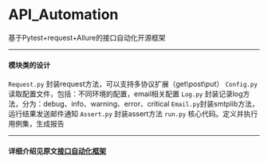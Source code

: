 # API_Automation
基于Pytest+request+Allure的接口自动化开源框架

----
#### 模块类的设计
`Request.py` 封装request方法，可以支持多协议扩展（get\post\put）
`Config.py`读取配置文件，包括：不同环境的配置，email相关配置
`Log.py` 封装记录log方法，分为：debug、info、warning、error、critical
`Email.py`封装smtplib方法，运行结果发送邮件通知
`Assert.py` 封装assert方法
`run.py` 核心代码。定义并执行用例集，生成报告

----
#### 详细介绍见原文[接口自动化框架](https://www.jianshu.com/p/e31c54bf15ee)
